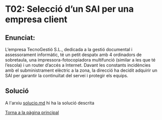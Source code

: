 # T02: Selecció d’un SAI per una empresa client
## Enunciat:

L’empresa TecnoGestió S.L., dedicada a la gestió documental i assessorament informàtic, té un petit despatx amb 4 ordinadors de sobretaula, una impressora-fotocopiadora multifunció (similar a les que té l’escola) i un router d’accés a Internet. Davant les constants incidències amb el subministrament elèctric a la zona, la direcció ha decidit adquirir un SAI per garantir la continuïtat del servei i protegir els equips.

## Solució
A l'arxiu [solucio.md](solucio.md) hi ha la solució descrita

[Torna a la pàgina principal](Projecte2_EverPIA/README.md)
